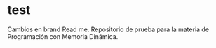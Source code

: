 # test
Cambios en brand Read me.
Repositorio de prueba para la materia de Programación con Memoria Dinámica.
